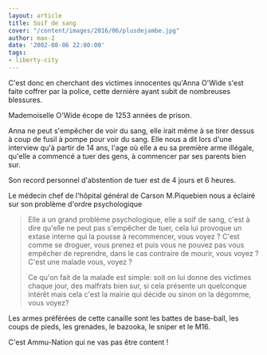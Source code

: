 ```yaml
---
layout: article
title: Soif de sang
cover: "/content/images/2016/06/plusdejambe.jpg"
author: max-2
date: '2002-08-06 22:00:00'
tags:
- liberty-city
---
```


C'est donc en cherchant des victimes innocentes qu'Anna O'Wide s'est faite coffrer par la police, cette dernière ayant subit de nombreuses blessures.

Mademoiselle O'Wide écope de 1253 années de prison.

Anna ne peut s'empêcher de voir du sang, elle irait même à se tirer dessus à coup de fusil à pompe pour voir du sang. Elle nous a dit lors d'une interview qu'à partir de 14 ans, l'age où elle a eu sa première arme illégale, qu'elle a commencé a tuer des gens, à commencer par ses parents bien sur.

Son record personnel d'abstention de tuer est de 4 jours et 6 heures.

Le médecin chef de l'hôpital général de Carson M.Piquebien nous a éclairé sur son problème d'ordre psychologique

> Elle a un grand problème psychologique, elle a soif de sang, c'est à dire qu'elle ne peut pas s'empêcher de tuer, cela lui provoque un extase interne qui la pousse à recommencer, vous voyez ? C'est comme se droguer, vous prenez et puis vous ne pouvez pas vous empêcher de reprendre, dans le cas contraire de mourir, vous voyez ? C'est une malade vous, voyez ?
> 
> Ce qu'on fait de la malade est simple: soit on lui donne des victimes chaque jour, des malfrats bien sur, si cela présente un quelconque intérêt mais cela c'est la mairie qui décide ou sinon on la dégomme, vous voyez?

Les armes préférées de cette canaille sont les battes de base-ball, les coups de pieds, les grenades, le bazooka, le sniper et le M16.

C'est Ammu-Nation qui ne vas pas être content !

<!--kg-card-end: markdown-->
